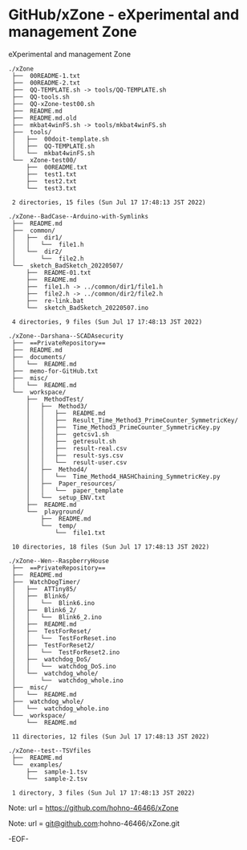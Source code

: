 # GitHub/xZone - eXperimental and management Zone

eXperimental and management Zone

    ./xZone
     ├──  00README-1.txt
     ├──  00README-2.txt
     ├──  QQ-TEMPLATE.sh -> tools/QQ-TEMPLATE.sh
     ├──  QQ-tools.sh
     ├──  QQ-xZone-test00.sh
     ├──  README.md
     ├──  README.md.old
     ├──  mkbat4winFS.sh -> tools/mkbat4winFS.sh
     ├──  tools/
     │   ├──  00doit-template.sh
     │   ├──  QQ-TEMPLATE.sh
     │   └──  mkbat4winFS.sh
     └──  xZone-test00/
         ├──  00README.txt
         ├──  test1.txt
         ├──  test2.txt
         └──  test3.txt
     
     2 directories, 15 files (Sun Jul 17 17:48:13 JST 2022)

    ./xZone--BadCase--Arduino-with-Symlinks
     ├──  README.md
     ├──  common/
     │   ├──  dir1/
     │   │   └──  file1.h
     │   └──  dir2/
     │       └──  file2.h
     └──  sketch_BadSketch_20220507/
         ├──  README-01.txt
         ├──  README.md
         ├──  file1.h -> ../common/dir1/file1.h
         ├──  file2.h -> ../common/dir2/file2.h
         ├──  re-link.bat
         └──  sketch_BadSketch_20220507.ino
     
     4 directories, 9 files (Sun Jul 17 17:48:13 JST 2022)

    ./xZone--Darshana--SCADAsecurity
     ├──  ==PrivateRepository==
     ├──  README.md
     ├──  documents/
     │   └──  README.md
     ├──  memo-for-GitHub.txt
     ├──  misc/
     │   └──  README.md
     └──  workspace/
         ├──  MethodTest/
         │   ├──  Method3/
         │   │   ├──  README.md
         │   │   ├──  Result_Time_Method3_PrimeCounter_SymmetricKey/
         │   │   ├──  Time_Method3_PrimeCounter_SymmetricKey.py
         │   │   ├──  getcsv1.sh
         │   │   ├──  getresult.sh
         │   │   ├──  result-real.csv
         │   │   ├──  result-sys.csv
         │   │   └──  result-user.csv
         │   ├──  Method4/
         │   │   └──  Time_Method4_HASHChaining_SymmetricKey.py
         │   ├──  Paper_resources/
         │   │   └──  paper_template
         │   └──  setup_ENV.txt
         ├──  README.md
         └──  playground/
             ├──  README.md
             └──  temp/
                 └──  file1.txt
     
     10 directories, 18 files (Sun Jul 17 17:48:13 JST 2022)

    ./xZone--Wen--RaspberryHouse
     ├──  ==PrivateRepository==
     ├──  README.md
     ├──  WatchDogTimer/
     │   ├──  ATTiny85/
     │   ├──  Blink6/
     │   │   └──  Blink6.ino
     │   ├──  Blink6_2/
     │   │   └──  Blink6_2.ino
     │   ├──  README.md
     │   ├──  TestForReset/
     │   │   └──  TestForReset.ino
     │   ├──  TestForReset2/
     │   │   └──  TestForReset2.ino
     │   ├──  watchdog_DoS/
     │   │   └──  watchdog_DoS.ino
     │   └──  watchdog_whole/
     │       └──  watchdog_whole.ino
     ├──  misc/
     │   └──  README.md
     ├──  watchdog_whole/
     │   └──  watchdog_whole.ino
     └──  workspace/
         └──  README.md
     
     11 directories, 12 files (Sun Jul 17 17:48:13 JST 2022)

    ./xZone--test--TSVfiles
     ├──  README.md
     └──  examples/
         ├──  sample-1.tsv
         └──  sample-2.tsv
     
     1 directory, 3 files (Sun Jul 17 17:48:13 JST 2022)


Note: url = https://github.com/hohno-46466/xZone

Note: url = git@github.com:hohno-46466/xZone.git

-EOF-
